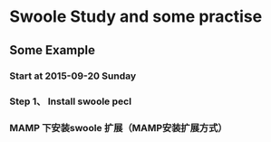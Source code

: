 # Swoole Study and some practise

##  Some Example 

### Start at 2015-09-20  Sunday  

### Step 1、 Install swoole pecl

### MAMP 下安装swoole 扩展（MAMP安装扩展方式）
